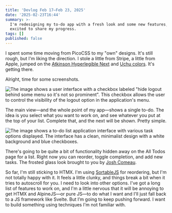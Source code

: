 ```yaml
---
title: 'Devlog Feb 17–Feb 23, 2025'
date: '2025-02-23T16:44'
summary: >-
  I'm redesigning my to-do app with a fresh look and some new features, and I'm
  excited to share my progress.
tags: []
published: false
---
```

I spent some time moving from PicoCSS to my "own" designs. It's still rough, but I'm liking the direction. I stole a little from Stripe, a little from Apple, jumped on the [Atkinson Hyperlegible Next](https://www.brailleinstitute.org/freefont/#download) and [Uchu colors](https://uchu.style/). It's getting there.

Alright, time for some screenshots.

![The image shows a user interface with a checkbox labeled "hide logout behind some menu so it's not so prominent". This checkbox allows the user to control the visibility of the logout option in the application's menu.](https://samwarnick.com/media/perfect-todos_2025-02-23.png)

The main view—and the whole point of my app—shows a single to-do. The idea is you select what you want to work on, and see whatever you put at the top of your list. Complete that, and the next will be shown. Pretty simple.

![The image shows a to-do list application interface with various task options displayed. The interface has a clean, minimalist design with a white background and blue checkboxes.](https://samwarnick.com/media/perfect-todos_2025-02-23_2.png)

There's going to be quite a bit of functionality hidden away on the All Todos page for a list. Right now you can reorder, toggle completion, and add new tasks. The frosted glass look brought to you by [Josh Comeau](https://www.joshwcomeau.com/css/backdrop-filter/).

So far, I'm still sticking to HTMX. I'm using [SortableJS](https://sortablejs.github.io/Sortable/) for reordering, but I'm not totally happy with it. It feels a little clunky, and things break a bit when it tries to autoscroll for you. I need to look into other options. I've got a long list of features to work on, and I'm a little nervous that it will be annoying to get HTMX and AlpineJS—or pure JS—to do what I want and I'll just fall back to a JS framework like Svelte. But I’m going to keep pushing forward. I want to build something using techniques I'm not familiar with.


